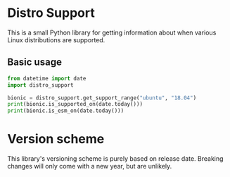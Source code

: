 # Distro Support

This is a small Python library for getting information about when various Linux
distributions are supported.

## Basic usage

```python
from datetime import date
import distro_support

bionic = distro_support.get_support_range("ubuntu", "18.04")
print(bionic.is_supported_on(date.today()))
print(bionic.is_esm_on(date.today()))
```

# Version scheme

This library's versioning scheme is purely based on release date. Breaking changes
will only come with a new year, but are unlikely.
